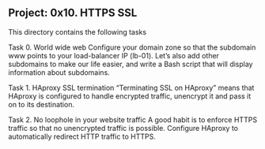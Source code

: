 Project: 0x10. HTTPS SSL
----------------------------------------
This directory contains the following tasks

Task 0. World wide web
Configure your domain zone so that the subdomain www points to your load-balancer IP (lb-01). Let’s also add other subdomains to make our life easier, and write a Bash script that will display information about subdomains.

Task 1. HAproxy SSL termination
“Terminating SSL on HAproxy” means that HAproxy is configured to handle encrypted traffic, unencrypt it and pass it on to its destination.

Task 2. No loophole in your website traffic
A good habit is to enforce HTTPS traffic so that no unencrypted traffic is possible. Configure HAproxy to automatically redirect HTTP traffic to HTTPS.

